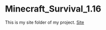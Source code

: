 # Minecraft_Survival_1.16
This is my site folder of my project. [Site](https://leehanshinlun.github.io/Minecraft_Survival_1.16)
